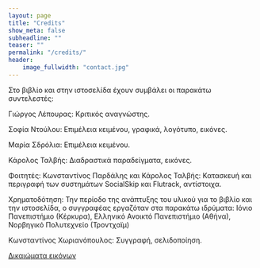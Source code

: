 ```yaml
---
layout: page
title: "Credits"
show_meta: false
subheadline: ""
teaser: ""
permalink: "/credits/"
header:
    image_fullwidth: "contact.jpg"
---
```


Στο βιβλίο και στην ιστοσελίδα έχουν συμβάλει οι παρακάτω συντελεστές:

Γιώργος Λέπουρας: Κριτικός αναγνώστης.

Σοφία Ντούλου: Επιμέλεια κειμένου, γραφικά, λογότυπο, εικόνες.

Μαρία Σδρόλια: Επιμέλεια κειμένου.

Κάρολος Ταλβής: Διαδραστικά παραδείγματα, εικόνες.

Φοιτητές: Κωνσταντίνος Παρδάλης και Κάρολος Ταλβής: Κατασκευή και περιγραφή των συστημάτων SocialSkip και Flutrack, αντίστοιχα.

Χρηματοδότηση: Την περίοδο της ανάπτυξης του υλικού για το βιβλίο και την ιστοσελίδα, ο συγγραφέας εργαζόταν στα παρακάτω ιδρύματα: Ιόνιο Πανεπιστήμιο (Κέρκυρα), Ελληνικό Ανοικτό Πανεπιστήμιο (Αθήνα), Νορβηγικό Πολυτεχνείο (Τροντχαϊμ)

Κωνσταντίνος Χωριανόπουλος: Συγγραφή, σελιδοποίηση.

[Δικαιώματα εικόνων](/image-credits/)
